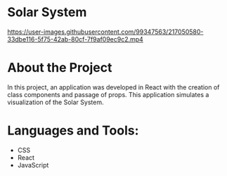 # Solar System


https://user-images.githubusercontent.com/99347563/217050580-33dbe116-5f75-42ab-80cf-7f9af09ec9c2.mp4


# About the Project

In this project, an application was developed in React with the creation of class components and passage of props. This application simulates a visualization of the Solar System.


# Languages and Tools:

- CSS
- React
- JavaScript




